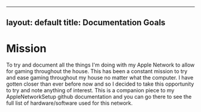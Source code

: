 ------------------------------------
layout: default
title: Documentation Goals
------------------------------------

# Mission
To try and document all the things I'm doing with my Apple Network to allow for gaming throughout the house. This has been a constant mission to try and ease gaming throughout my house no matter what the computer. I have gotten closer than ever before now and so I decided to take this opportunity to try and note anything of interest. This is a companion piece to my AppleNetworkSetup github documentation and you can go there to see the full list of hardware/software used for this network.


